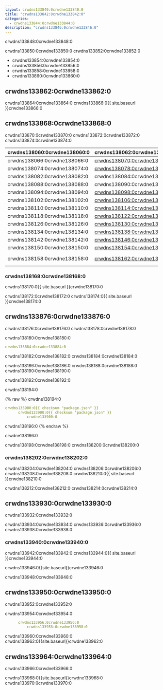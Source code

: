 ```yaml
---
layout: crwdns133840:0crwdne133840:0
title: "crwdns133842:0crwdne133842:0"
categories:
  - crwdns133844:0crwdne133844:0
description: "crwdns133846:0crwdne133846:0"
---
```

crwdns133848:0crwdne133848:0

crwdns133850:0crwdne133850:0 crwdns133852:0crwdne133852:0

- crwdns133854:0crwdne133854:0
- crwdns133856:0crwdne133856:0
- crwdns133858:0crwdne133858:0
- crwdns133860:0crwdne133860:0

## crwdns133862:0crwdne133862:0

crwdns133864:0crwdne133864:0 crwdns133866:0{{ site.baseurl }}crwdne133866:0

## crwdns133868:0crwdne133868:0

crwdns133870:0crwdne133870:0 crwdns133872:0crwdne133872:0 crwdns133874:0crwdne133874:0

| crwdns138060:0crwdne138060:0 | crwdns138062:0crwdne138062:0                                 | crwdns138064:0crwdne138064:0                              |
| ---------------------------- | ------------------------------------------------------------ | --------------------------------------------------------- |
| crwdns138066:0crwdne138066:0 | [crwdns138070:0crwdne138070:0](crwdns138068:0crwdne138068:0) | crwdns138072:0crwdne138072:0                              |
| crwdns138074:0crwdne138074:0 | [crwdns138078:0crwdne138078:0](crwdns138076:0crwdne138076:0) | crwdns138080:0crwdne138080:0                              |
| crwdns138082:0crwdne138082:0 | crwdns138084:0crwdne138084:0                                 | crwdns138086:0crwdne138086:0                              |
| crwdns138088:0crwdne138088:0 | crwdns138090:0crwdne138090:0                                 | crwdns138092:0crwdne138092:0                              |
| crwdns138094:0crwdne138094:0 | [crwdns138098:0crwdne138098:0](crwdns138096:0crwdne138096:0) | crwdns138100:0crwdne138100:0                              |
| crwdns138102:0crwdne138102:0 | [crwdns138106:0crwdne138106:0](crwdns138104:0crwdne138104:0) | crwdns138108:0crwdne138108:0                              |
| crwdns138110:0crwdne138110:0 | [crwdns138114:0crwdne138114:0](crwdns138112:0crwdne138112:0) | crwdns138116:0crwdne138116:0                              |
| crwdns138118:0crwdne138118:0 | [crwdns138122:0crwdne138122:0](crwdns138120:0crwdne138120:0) | crwdns138124:0crwdne138124:0                              |
| crwdns138126:0crwdne138126:0 | [crwdns138130:0crwdne138130:0](crwdns138128:0crwdne138128:0) | crwdns138132:0crwdne138132:0                              |
| crwdns138134:0crwdne138134:0 | [crwdns138138:0crwdne138138:0](crwdns138136:0crwdne138136:0) | crwdns138140:0crwdne138140:0                              |
| crwdns138142:0crwdne138142:0 | [crwdns138146:0crwdne138146:0](crwdns138144:0crwdne138144:0) | crwdns138148:0crwdne138148:0                              |
| crwdns138150:0crwdne138150:0 | [crwdns138154:0crwdne138154:0](crwdns138152:0crwdne138152:0) | crwdns138156:0crwdne138156:0                              |
| crwdns138158:0crwdne138158:0 | [crwdns138162:0crwdne138162:0](crwdns138160:0crwdne138160:0) | crwdns138164:0crwdne138164:0 crwdns138166:0crwdne138166:0 |

### crwdns138168:0crwdne138168:0

crwdns138170:0{{ site.baseurl }}crwdne138170:0

crwdns138172:0crwdne138172:0 crwdns138174:0{{ site.baseurl }}crwdne138174:0

## crwdns133876:0crwdne133876:0

crwdns138176:0crwdne138176:0 crwdns138178:0crwdne138178:0

crwdns138180:0crwdne138180:0

```yaml
crwdns133884:0crwdne133884:0
```

crwdns138182:0crwdne138182:0 crwdns138184:0crwdne138184:0

crwdns138186:0crwdne138186:0 crwdns138188:0crwdne138188:0 crwdns138190:0crwdne138190:0

crwdns138192:0crwdne138192:0

crwdns138194:0

{% raw %}
crwdne138194:0

```yaml
crwdns133900:0{{ checksum "package.json" }}
      crwdnd133900:0{{ checksum "package.json" }}
          crwdne133900:0
```

crwdns138196:0
{% endraw %}

crwdne138196:0

crwdns138198:0crwdne138198:0 crwdns138200:0crwdne138200:0

### crwdns138202:0crwdne138202:0

crwdns138204:0crwdne138204:0 crwdns138206:0crwdne138206:0 crwdns138208:0crwdne138208:0 crwdns138210:0{{ site.baseurl }}crwdne138210:0

crwdns138212:0crwdne138212:0 crwdns138214:0crwdne138214:0

## crwdns133930:0crwdne133930:0

crwdns133932:0crwdne133932:0

crwdns133934:0crwdne133934:0 crwdns133936:0crwdne133936:0 crwdns133938:0crwdne133938:0

### crwdns133940:0crwdne133940:0

crwdns133942:0crwdne133942:0 crwdns133944:0{{ site.baseurl }}crwdne133944:0

crwdns133946:0{{site.baseurl}}crwdne133946:0

crwdns133948:0crwdne133948:0

## crwdns133950:0crwdne133950:0

crwdns133952:0crwdne133952:0

crwdns133954:0crwdne133954:0

```yaml
      crwdns133956:0crwdne133956:0
          crwdns133958:0crwdne133958:0
```

crwdns133960:0crwdne133960:0 crwdns133962:0{{site.baseurl}}crwdne133962:0

## crwdns133964:0crwdne133964:0

crwdns133966:0crwdne133966:0

crwdns133968:0{{site.baseurl}}crwdne133968:0 crwdns133970:0crwdne133970:0